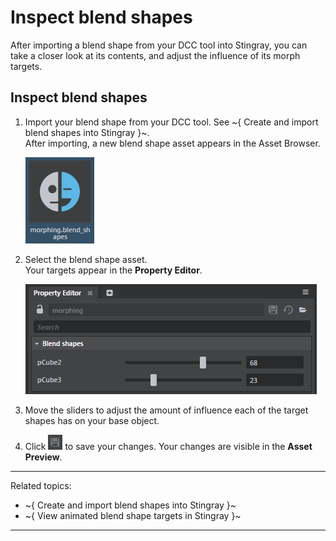 # Inspect blend shapes

After importing a blend shape from your DCC tool into Stingray, you can take a closer look at its contents, and adjust the influence of its morph targets.

## Inspect blend shapes

1. Import your blend shape from your DCC tool. See ~{ Create and import blend shapes into Stingray }~.
	<br>
	After importing, a new blend shape asset appears in the Asset Browser.

	![](../../images/icon_blend_shape.png)
2. Select the blend shape asset.
	<br>
	Your targets appear in the **Property Editor**.

	![](../../images/blend_shapes_property_ed.png)
3. Move the sliders to adjust the amount of influence each of the target shapes has on your base object.
4. Click ![](../../images/icon_save.png) to save your changes. Your changes are visible in the **Asset Preview**.

---
Related topics:
- ~{ Create and import blend shapes into Stingray }~
- ~{ View animated blend shape targets in Stingray }~
---
